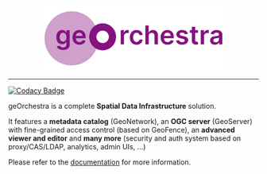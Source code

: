 <p align="center" width="100%">
    <img width="75%" src="georchestra-logo.svg"> 
</p>

--------

[![Codacy Badge](https://app.codacy.com/project/badge/Grade/cd93d7fdbd3a44e48991f3146251c79e)](https://www.codacy.com/gh/georchestra/georchestra/dashboard?utm_source=github.com&amp;utm_medium=referral&amp;utm_content=georchestra/georchestra&amp;utm_campaign=Badge_Grade)

geOrchestra is a complete **Spatial Data Infrastructure** solution.

It features a **metadata catalog** (GeoNetwork), an **OGC server** (GeoServer) with fine-grained access control (based on GeoFence), an **advanced viewer and editor** and **many more** (security and auth system based on proxy/CAS/LDAP, analytics, admin UIs, ...)

Please refer to the [documentation](docs/index.md) for more information.
